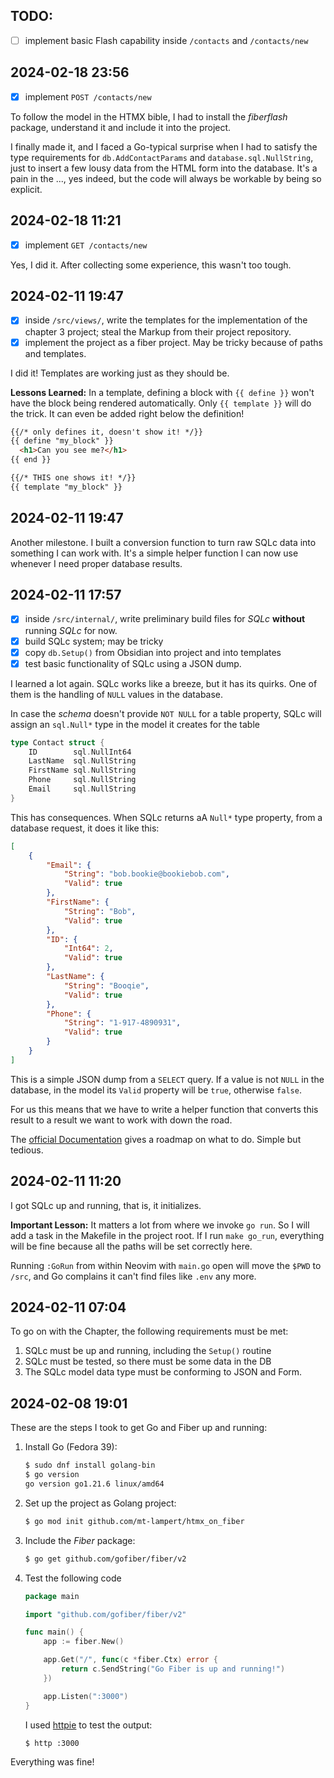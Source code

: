 
## TODO:

- [ ] implement basic Flash capability inside `/contacts` and `/contacts/new`

<!-- 
- [ ] implement `GET /contacts/:id`
- [ ] implement `GET /contacts/:id/update`
- [ ] implement `PUT /contacts/:id/save`
- [ ] implement `DELETE /contacts/:id`
-->
## 2024-02-18 23:56

- [x] implement `POST /contacts/new`

To follow the model in the HTMX bible, I had to install the _fiberflash_
package, understand it and include it into the project.

I finally made it, and I faced a Go-typical surprise when I had to satisfy the
type requirements for `db.AddContactParams` and `database.sql.NullString`, just
to insert a few lousy data from the HTML form into the database. It's a pain in
the ..., yes indeed, but the code will always be workable by being so explicit.

## 2024-02-18 11:21

- [x] implement `GET /contacts/new`

Yes, I did it. After collecting some experience, this wasn't too tough. 

## 2024-02-11 19:47

- [x] inside `/src/views/`, write the templates for the implementation 
      of the chapter 3 project; steal the Markup from their project repository.
- [x] implement the project as a fiber project. May be tricky because of paths
      and templates.

I did it! Templates are working just as they should be. 

__Lessons Learned:__ In a template, defining a block with `{{ define }}` won't
have the block being rendered automatically. Only `{{ template }}` will do the
trick. It can even be added right below the definition!

```html
{{/* only defines it, doesn't show it! */}}
{{ define "my_block" }}
  <h1>Can you see me?</h1>
{{ end }}

{{/* THIS one shows it! */}}
{{ template "my_block" }}
```

## 2024-02-11 19:47

Another milestone. I built a conversion function to turn raw SQLc data into
something I can work with. It's a simple helper function I can now use whenever
I need proper database results.


## 2024-02-11 17:57

- [x] inside `/src/internal/`, write preliminary build files for _SQLc_
      __without__ running _SQLc_ for now.
- [x] build SQLc system; may be tricky
- [x] copy `db.Setup()` from Obsidian into project and into templates
- [x] test basic functionality of SQLc using a JSON dump.

I learned a lot again. SQLc works like a breeze, but it has its quirks. One of
them is the handling of `NULL` values in the database.

In case the _schema_ doesn't provide `NOT NULL` for a table property, SQLc will
assign an `sql.Null*` type in the model it creates for the table

```go
type Contact struct {
	ID        sql.NullInt64
	LastName  sql.NullString
	FirstName sql.NullString
	Phone     sql.NullString
	Email     sql.NullString
}
```

This has consequences. When SQLc returns aA `Null*` type property, from a
database request, it does it like this:

```json
[
    {
        "Email": {
            "String": "bob.bookie@bookiebob.com",
            "Valid": true
        },
        "FirstName": {
            "String": "Bob",
            "Valid": true
        },
        "ID": {
            "Int64": 2,
            "Valid": true
        },
        "LastName": {
            "String": "Booqie",
            "Valid": true
        },
        "Phone": {
            "String": "1-917-4890931",
            "Valid": true
        }
    }
]
```

This is a simple JSON dump from a `SELECT` query. If a value is not `NULL` in
the database, in the model its `Valid` property will be `true`, otherwise
`false`.

For us this means that we have to write a helper function that converts this
result to a result we want to work with down the road.

The [official Documentation](https://pkg.go.dev/database/sql#NullString) gives
a roadmap on what to do. Simple but tedious.

## 2024-02-11 11:20

I got SQLc up and running, that is, it initializes.

__Important Lesson:__ It matters a lot from where we invoke `go run`. So I will
add a task in the Makefile in the project root. If I run `make go_run`,
everything will be fine because all the paths will be set correctly here.

Running `:GoRun` from within Neovim with `main.go` open will move the `$PWD` to
`/src`, and Go complains it can't find files like `.env` any more.


## 2024-02-11 07:04

To go on with the Chapter, the following requirements must be met:

1. SQLc must be up and running, including the `Setup()` routine
0. SQLc must be tested, so there must be some data in the DB 
0. The SQLc model data type must be conforming to JSON and Form.


## 2024-02-08 19:01

These are the steps I took to get Go and Fiber up and running:

1. Install Go (Fedora 39):
    ```bash
    $ sudo dnf install golang-bin
    $ go version
    go version go1.21.6 linux/amd64
    ```
2. Set up the project as Golang project:
    ```bash
    $ go mod init github.com/mt-lampert/htmx_on_fiber
    ```

3. Include the _Fiber_ package:
   ```bash
   $ go get github.com/gofiber/fiber/v2
   ```

4. Test the following code
    ```go
    package main

    import "github.com/gofiber/fiber/v2"

    func main() {
        app := fiber.New()

        app.Get("/", func(c *fiber.Ctx) error {
            return c.SendString("Go Fiber is up and running!")
        })

        app.Listen(":3000")
    }
    ```

    I used [httpie](https://httpie.io/cli) to test the output:

    ```bash
    $ http :3000
    ```

Everything was fine!
